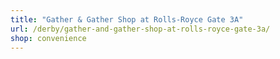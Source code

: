 ```yaml
---
title: "Gather & Gather Shop at Rolls-Royce Gate 3A"
url: /derby/gather-and-gather-shop-at-rolls-royce-gate-3a/
shop: convenience
---
```

